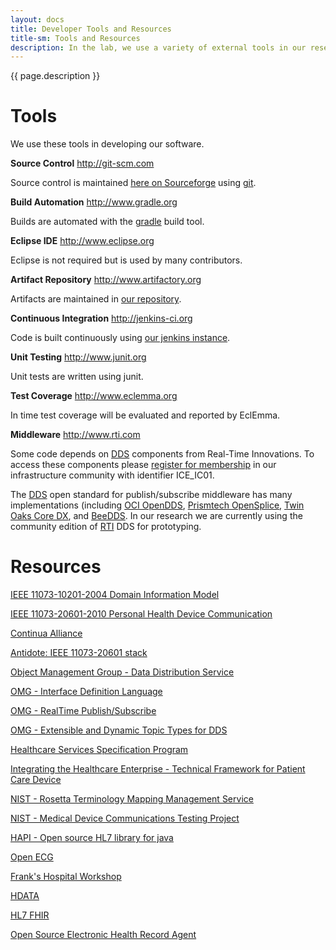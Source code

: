 ```yaml
---
layout: docs
title: Developer Tools and Resources
title-sm: Tools and Resources
description: In the lab, we use a variety of external tools in our research and development of OpenICE. This page lists tools and resources we  would hate to live without. 
---
```


{{ page.description }}

Tools
================

We use these tools in developing our software.

__Source Control__
<http://git-scm.com>

Source control is maintained [here on Sourceforge](http://sourceforge.net/p/mdpnp/code/) using [git](http://git-scm.com).

__Build Automation__
<http://www.gradle.org>

Builds are automated with the [gradle](http://www.gradle.org) build tool.

__Eclipse IDE__
<http://www.eclipse.org>

Eclipse is not required but is used by many contributors.

__Artifact Repository__
<http://www.artifactory.org>

Artifacts are maintained in [our repository](http://arvi.mgh.harvard.edu:8080/artifactory).

__Continuous Integration__
<http://jenkins-ci.org>

Code is built continuously using [our jenkins instance](http://arvi.mgh.harvard.edu:8080/jenkins).

__Unit Testing__
<http://www.junit.org>

Unit tests are written using junit.

__Test Coverage__
<http://www.eclemma.org>

In time test coverage will be evaluated and reported by EclEmma.

__Middleware__
<http://www.rti.com>

Some code depends on [DDS](http://www.omg.org/dds/) components from Real-Time Innovations.  To access these components please [register for membership](http://www.rti.com/downloads/rti-dds.html) in our infrastructure community with identifier ICE_IC01.

The [DDS](http://www.omg.org/dds/) open standard for publish/subscribe middleware has many implementations (including [OCI OpenDDS](http://www.opendds.org), [Prismtech OpenSplice](http://www.prismtech.com/opensplice), [Twin Oaks Core DX](http://www.twinoakscomputing.com), and [BeeDDS](http://www.beedds.com).  In our research we are currently using the community edition of [RTI](http://www.rti.com/products/licensing/infrastructure-community.html) DDS for prototyping.


Resources
================

[IEEE 11073-10201-2004 Domain Information Model](http://standards.ieee.org/findstds/standard/11073-10201-2004.html)

[IEEE 11073-20601-2010 Personal Health Device Communication](http://standards.ieee.org/findstds/standard/11073-20601-2010.html)

[Continua Alliance](http://www.continuaalliance.org)

[Antidote: IEEE 11073-20601 stack](http://oss.signove.com/index.php/Antidote:_IEEE_11073-20601_stack)

[Object Management Group - Data Distribution Service](http://www.omg.org/spec/DDS/)

[OMG - Interface Definition Language](http://www.omg.org/gettingstarted/omg_idl.htm)

[OMG - RealTime Publish/Subscribe](http://www.omg.org/spec/DDSI/)

[OMG - Extensible and Dynamic Topic Types for DDS](http://www.omg.org/spec/DDS-XTypes/)

[Healthcare Services Specification Program](http://hssp.wikispaces.com)

[Integrating the Healthcare Enterprise - Technical Framework for Patient Care Device](http://www.ihe.net/Technical_Framework/index.cfm#pcd)

[NIST - Rosetta Terminology Mapping Management Service](http://rtmms.nist.gov)

[NIST - Medical Device Communications Testing Project](http://hit-testing.nist.gov/medicaldevices/)

[HAPI -  Open source HL7 library for java](http://hl7api.sourceforge.net)

[Open ECG](http://www.openecg.net)

[Frank's Hospital Workshop](http://www.frankshospitalworkshop.com/index.html)

[HDATA](http://www.projecthdata.org)

[HL7 FHIR](http://www.hl7.org/implement/standards/fhir/index.html)

[Open Source Electronic Health Record Agent](http://www.osehra.org)


